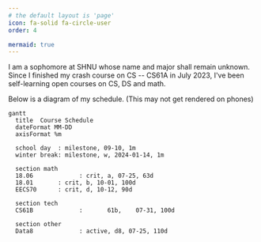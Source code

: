 ```yaml
---
# the default layout is 'page'
icon: fa-solid fa-circle-user
order: 4

mermaid: true
---
```

I am a sophomore at SHNU whose name and major shall remain unknown. Since I finished my crash course on CS -- CS61A in July 2023, I've been self-learning open courses on CS, DS and math.

Below is a diagram of my schedule. (This may not get rendered on phones)

```mermaid
gantt
  title  Course Schedule
  dateFormat MM-DD
  axisFormat %m

  school day  :	milestone, 09-10, 1m
  winter break: milestone, w, 2024-01-14, 1m

  section math
  18.06 			: crit, a, 07-25, 63d
  18.01       : crit, b, 10-01, 100d
  EECS70      : crit, d, 10-12, 90d

  section tech
  CS61B 			:		61b,	07-31, 100d

  section other
  Data8 			: active, d8, 07-25, 110d
```